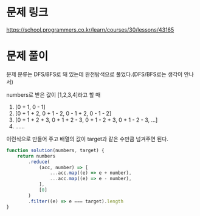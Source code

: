 # 문제 링크

https://school.programmers.co.kr/learn/courses/30/lessons/43165

# 문제 풀이

문제 분류는 DFS/BFS로 돼 있는데 완전탐색으로 풀었다.(DFS/BFS로는 생각이 안나서)

numbers로 받은 값이 [1,2,3,4]라고 할 때

1. [0 + 1, 0 - 1]
2. [0 + 1 + 2, 0 + 1 - 2, 0 - 1 + 2, 0 - 1 - 2]
3. [0 + 1 + 2 + 3, 0 + 1 + 2 - 3, 0 + 1 - 2 + 3, 0 + 1 - 2 - 3, ...]
4. ......

이런식으로 만들어 주고 배열의 값이 target과 같은 수만큼 넘겨주면 된다.

```js
function solution(numbers, target) {
    return numbers
        .reduce(
            (acc, number) => [
                ...acc.map((e) => e + number),
                ...acc.map((e) => e - number),
            ],
            [0]
        )
        .filter((e) => e === target).length
}
```
